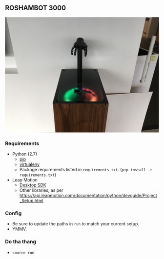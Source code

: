 ## ROSHAMBOT 3000

![Alt text](/assets/roshambot.jpg?raw=true "Roshambot")

### Requirements
* Python (2.7)
    * [pip](https://pip.pypa.io/en/stable/installing/)
    * [virtualenv](https://virtualenv.pypa.io/en/stable/installation/)
    * Package requirements listed in `requirements.txt`. (`pip install -r requirements.txt`)
* Leap Motion
    * [Desktop SDK](https://developer.leapmotion.com/v2)
    * Other libraries, as per https://api.leapmotion.com/documentation/python/devguide/Project_Setup.html

### Config
* Be sure to update the paths in `run` to match your current setup.
* YMMV.

### Do tha thang
* `source run`
